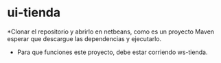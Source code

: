 # ui-tienda
*Clonar el repositorio y abrirlo en netbeans, como es un proyecto Maven esperar que descargue las dependencias y ejecutarlo.
* Para que funciones este proyecto, debe estar corriendo ws-tienda.
